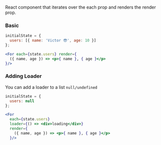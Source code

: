 React component that iterates over the each prop and renders the render prop.

### Basic

```jsx 
initialState = { 
  users: [{ name: 'Victor 😎', age: 10 }] 
};

<For each={state.users} render={
  ({ name, age }) => <p>{ name }, { age }</p>
}/>
```


### Adding Loader
You can add a loader to a list `null/undefined`


```jsx 
initialState = { 
  users: null
};

<For 
  each={state.users} 
  loader={() => <div>loading</div>}
  render={
    ({ name, age }) => <p>{ name }, { age }</p>
  }/>
```
